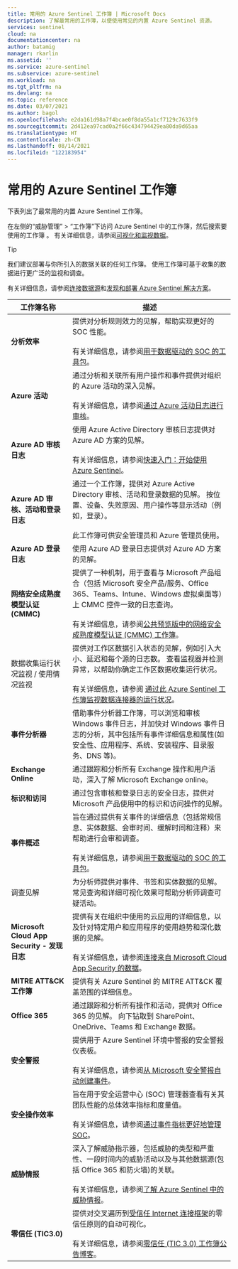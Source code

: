 ```yaml
---
title: 常用的 Azure Sentinel 工作簿 | Microsoft Docs
description: 了解最常用的工作簿，以便使用常见的内置 Azure Sentinel 资源。
services: sentinel
cloud: na
documentationcenter: na
author: batamig
manager: rkarlin
ms.assetid: ''
ms.service: azure-sentinel
ms.subservice: azure-sentinel
ms.workload: na
ms.tgt_pltfrm: na
ms.devlang: na
ms.topic: reference
ms.date: 03/07/2021
ms.author: bagol
ms.openlocfilehash: e2da161d98a7f4bcae0f8da55a1cf7129c7633f9
ms.sourcegitcommit: 2d412ea97cad0a2f66c434794429ea80da9d65aa
ms.translationtype: HT
ms.contentlocale: zh-CN
ms.lasthandoff: 08/14/2021
ms.locfileid: "122183954"
---
```

# <a name="commonly-used-azure-sentinel-workbooks"></a>常用的 Azure Sentinel 工作簿

下表列出了最常用的内置 Azure Sentinel 工作簿。

在左侧的“威胁管理” > “工作簿”下访问 Azure Sentinel 中的工作簿，然后搜索要使用的工作簿 。 有关详细信息，请参阅[可视化和监视数据](monitor-your-data.md)。

> [!TIP]
> 我们建议部署与你所引入的数据关联的任何工作簿。 使用工作簿可基于收集的数据进行更广泛的监视和调查。
>
> 有关详细信息，请参阅[连接数据源](connect-data-sources.md)和[发现和部署 Azure Sentinel 解决方案](sentinel-solutions-deploy.md)。
>

|工作簿名称  |描述  |
|---------|---------|
|**分析效率**     |  提供对分析规则效力的见解，帮助实现更好的 SOC 性能。 <br><br>有关详细信息，请参阅[用于数据驱动的 SOC 的工具包](https://techcommunity.microsoft.com/t5/azure-sentinel/the-toolkit-for-data-driven-socs/ba-p/2143152)。|
|**Azure 活动**     |     通过分析和关联所有用户操作和事件提供对组织的 Azure 活动的深入见解。 <br><br>有关详细信息，请参阅[通过 Azure 活动日志进行审核](audit-sentinel-data.md#auditing-with-azure-activity-logs)。    |
|**Azure AD 审核日志**     |  使用 Azure Active Directory 审核日志提供对 Azure AD 方案的见解。 <br><br>有关详细信息，请参阅[快速入门：开始使用 Azure Sentinel](get-visibility.md)。     |
|**Azure AD 审核、活动和登录日志**     |   通过一个工作簿，提供对 Azure Active Directory 审核、活动和登录数据的见解。 按位置、设备、失败原因、用户操作等显示活动（例如，登录）。 <br><br> 此工作簿可供安全管理员和 Azure 管理员使用。   |
|**Azure AD 登录日志**     | 使用 Azure AD 登录日志提供对 Azure AD 方案的见解。        |
|**网络安全成熟度模型认证 (CMMC)**     |   提供了一种机制，用于查看与 Microsoft 产品组合（包括 Microsoft 安全产品/服务、Office 365、Teams、Intune、Windows 虚拟桌面等）上 CMMC 控件一致的日志查询。 <br><br>有关详细信息，请参阅[公共预览版中的网络安全成熟度模型认证 (CMMC) 工作簿](https://techcommunity.microsoft.com/t5/azure-sentinel/what-s-new-cybersecurity-maturity-model-certification-cmmc/ba-p/2111184)。|
|数据收集运行状况监视 / 使用情况监视     |  提供对工作区数据引入状态的见解，例如引入大小、延迟和每个源的日志数。 查看监视器并检测异常，以帮助你确定工作区数据收集运行状况。 <br><br>有关详细信息，请参阅 [通过此 Azure Sentinel 工作簿监视数据连接器的运行状况](monitor-data-connector-health.md)。    |
|**事件分析器**     |  借助事件分析器工作簿，可以浏览和审核 Windows 事件日志，并加快对 Windows 事件日志的分析，其中包括所有事件详细信息和属性(如安全性、应用程序、系统、安装程序、目录服务、DNS 等)。       |
|**Exchange Online**     |通过跟踪和分析所有 Exchange 操作和用户活动，深入了解 Microsoft Exchange online。         |
|**标识和访问**     |   通过包含审核和登录日志的安全日志，提供对 Microsoft 产品使用中的标识和访问操作的见解。     |
|**事件概述**     |   旨在通过提供有关事件的详细信息（包括常规信息、实体数据、会审时间、缓解时间和注释）来帮助进行会审和调查。 <br><br>有关详细信息，请参阅[用于数据驱动的 SOC 的工具包](https://techcommunity.microsoft.com/t5/azure-sentinel/the-toolkit-for-data-driven-socs/ba-p/2143152)。      |
|<a name="investigation-insights"></a>调查见解     | 为分析师提供对事件、书签和实体数据的见解。 常见查询和详细可视化效果可帮助分析师调查可疑活动。     |
|**Microsoft Cloud App Security - 发现日志**     |   提供有关在组织中使用的云应用的详细信息，以及针对特定用户和应用程序的使用趋势和深化数据的见解。  <br><br>有关详细信息，请参阅[连接来自 Microsoft Cloud App Security 的数据](connect-cloud-app-security.md)。|
|**MITRE ATT&CK 工作簿**     |   提供有关 Azure Sentinel 的 MITRE ATT&CK 覆盖范围的详细信息。      |
|**Office 365**     | 通过跟踪和分析所有操作和活动，提供对 Office 365 的见解。 向下钻取到 SharePoint、OneDrive、Teams 和 Exchange 数据。       |
|**安全警报**     |  提供用于 Azure Sentinel 环境中警报的安全警报仪表板。 <br><br>有关详细信息，请参阅[从 Microsoft 安全警报自动创建事件](create-incidents-from-alerts.md)。      |
|**安全操作效率**     |  旨在用于安全运营中心 (SOC) 管理器查看有关其团队性能的总体效率指标和度量值。 <br><br>有关详细信息，请参阅[通过事件指标更好地管理 SOC](manage-soc-with-incident-metrics.md)。  |
|**威胁情报**     | 深入了解威胁指示器，包括威胁的类型和严重性、一段时间内的威胁活动以及与其他数据源(包括 Office 365 和防火墙)的关联。  <br><br>有关详细信息，请参阅[了解 Azure Sentinel 中的威胁情报](understand-threat-intelligence.md)。      |
|**零信任 (TIC3.0)**     |  提供对交叉遍历到[受信任 Internet 连接框架](https://www.cisa.gov/trusted-internet-connections)的零信任原则的自动可视化。   <br><br>有关详细信息，请参阅[零信任 (TIC 3.0) 工作簿公告博客](https://techcommunity.microsoft.com/t5/public-sector-blog/announcing-the-azure-sentinel-zero-trust-tic3-0-workbook/ba-p/2313761)。  |